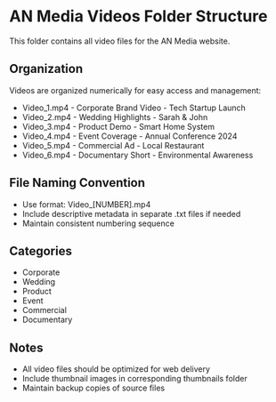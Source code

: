 
# AN Media Videos Folder Structure

This folder contains all video files for the AN Media website.

## Organization
Videos are organized numerically for easy access and management:

- Video_1.mp4 - Corporate Brand Video - Tech Startup Launch
- Video_2.mp4 - Wedding Highlights - Sarah & John  
- Video_3.mp4 - Product Demo - Smart Home System
- Video_4.mp4 - Event Coverage - Annual Conference 2024
- Video_5.mp4 - Commercial Ad - Local Restaurant
- Video_6.mp4 - Documentary Short - Environmental Awareness

## File Naming Convention
- Use format: Video_[NUMBER].mp4
- Include descriptive metadata in separate .txt files if needed
- Maintain consistent numbering sequence

## Categories
- Corporate
- Wedding
- Product
- Event
- Commercial
- Documentary

## Notes
- All video files should be optimized for web delivery
- Include thumbnail images in corresponding thumbnails folder
- Maintain backup copies of source files
